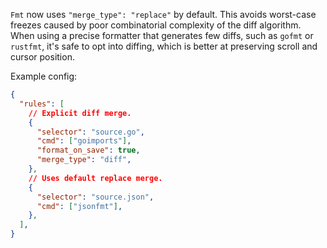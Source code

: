 `Fmt` now uses `"merge_type": "replace"` by default. This avoids worst-case freezes caused by poor combinatorial complexity of the diff algorithm. When using a precise formatter that generates few diffs, such as `gofmt` or `rustfmt`, it's safe to opt into diffing, which is better at preserving scroll and cursor position.

Example config:

```json
{
  "rules": [
    // Explicit diff merge.
    {
      "selector": "source.go",
      "cmd": ["goimports"],
      "format_on_save": true,
      "merge_type": "diff",
    },
    // Uses default replace merge.
    {
      "selector": "source.json",
      "cmd": ["jsonfmt"],
    },
  ],
}
```
